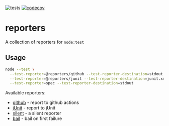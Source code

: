 ![tests](https://github.com/MoLow/reporters/actions/workflows/test.yaml/badge.svg?branch=main) [![codecov](https://codecov.io/gh/MoLow/reporters/branch/main/graph/badge.svg?token=0LFVC8SCQV)](https://codecov.io/gh/MoLow/reporters)

# reporters
A collection of reporters for `node:test`


## Usage

```bash
node --test \
  --test-reporter=@reporters/github --test-reporter-destination=stdout \
  --test-reporter=@reporters/junit --test-reporter-destination=junit.xml \
  --test-reporter=spec --test-reporter-destination=stdout
```

Available reporters:

- [github](https://www.npmjs.com/package/@reporters/github) - report to github actions
- [jUnit](https://www.npmjs.com/package/@reporters/junit) - report to jUnit 
- [silent](https://www.npmjs.com/package/@reporters/silent) - a silent reporter
- [bail](https://www.npmjs.com/package/@reporters/bail) - bail on first failure